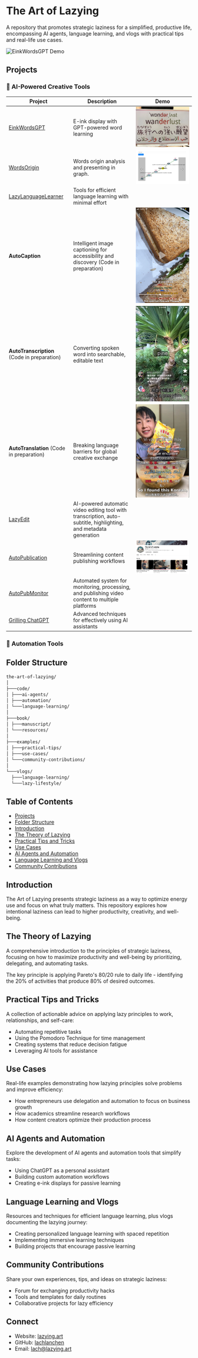 # The Art of Lazying

A repository that promotes strategic laziness for a simplified, productive life, encompassing AI agents, language learning, and vlogs with practical tips and real-life use cases.

![EinkWordsGPT Demo](https://raw.githubusercontent.com/lachlanchen/the-art-of-lazying/refs/heads/main/code/EinkWordsGPT/demo.jpg)

## Projects

### 🤖 AI-Powered Creative Tools

| Project | Description | Demo |
|---------|-------------|------|
| [EinkWordsGPT](https://github.com/lachlanchen/the-art-of-lazying/tree/main/code/EinkWordsGPT) | E-ink display with GPT-powered word learning | ![WordsOrigin](demos/words_card_arabic.JPG) |
| [WordsOrigin](https://github.com/lachlanchen/WordOrigins) | Words origin analysis and presenting in graph. | ![WordsOrigin](demos/words_origin.jpg) |
| [LazyLanguageLearner](https://github.com/lachlanchen/lazylanguagelearner) | Tools for efficient language learning with minimal effort | |
| **AutoCaption** | Intelligent image captioning for accessibility and discovery (Code in preparation) | ![AutoCaption](demos/autocaption.PNG) |
| **AutoTranscription** (Code in preparation) | Converting spoken word into searchable, editable text | ![AutoTranscription](demos/autotranscription.PNG) |
| **AutoTranslation** (Code in preparation) | Breaking language barriers for global creative exchange | ![AutoTranslation](demos/autotranslation.JPG) |
| [LazyEdit](https://github.com/lachlanchen/LazyEdit) | AI-powered automatic video editing tool with transcription, auto-subtitle, highlighting, and metadata generation |  |
| [AutoPublication](https://github.com/lachlanchen/AutoPublication) | Streamlining content publishing workflows | ![AutoPublication](demos/autopublication.png) |
| [AutoPubMonitor](https://github.com/lachlanchen/AutoPubMonitor) | Automated system for monitoring, processing, and publishing video content to multiple platforms |  |
| [Grilling ChatGPT](https://github.com/lachlanchen/grilling_chatgpt) | Advanced techniques for effectively using AI assistants | |

### 🔄 Automation Tools



## Folder Structure

```
the-art-of-lazying/
│
├───code/
│ ├───ai-agents/
│ ├───automation/
│ └───language-learning/
│
├───book/
│ ├───manuscript/
│ └───resources/
│
├───examples/
│ ├───practical-tips/
│ ├───use-cases/
│ └───community-contributions/
│
└───vlogs/
  ├───language-learning/
  └───lazy-lifestyle/
```

## Table of Contents

- [Projects](#projects)
- [Folder Structure](#folder-structure)
- [Introduction](#introduction)
- [The Theory of Lazying](#the-theory-of-lazying)
- [Practical Tips and Tricks](#practical-tips-and-tricks)
- [Use Cases](#use-cases)
- [AI Agents and Automation](#ai-agents-and-automation)
- [Language Learning and Vlogs](#language-learning-and-vlogs)
- [Community Contributions](#community-contributions)

## Introduction

The Art of Lazying presents strategic laziness as a way to optimize energy use and focus on what truly matters. This repository explores how intentional laziness can lead to higher productivity, creativity, and well-being.

## The Theory of Lazying

A comprehensive introduction to the principles of strategic laziness, focusing on how to maximize productivity and well-being by prioritizing, delegating, and automating tasks.

The key principle is applying Pareto's 80/20 rule to daily life - identifying the 20% of activities that produce 80% of desired outcomes.

## Practical Tips and Tricks

A collection of actionable advice on applying lazy principles to work, relationships, and self-care:
- Automating repetitive tasks
- Using the Pomodoro Technique for time management
- Creating systems that reduce decision fatigue
- Leveraging AI tools for assistance

## Use Cases

Real-life examples demonstrating how lazying principles solve problems and improve efficiency:
- How entrepreneurs use delegation and automation to focus on business growth
- How academics streamline research workflows
- How content creators optimize their production process

## AI Agents and Automation

Explore the development of AI agents and automation tools that simplify tasks:
- Using ChatGPT as a personal assistant
- Building custom automation workflows
- Creating e-ink displays for passive learning

## Language Learning and Vlogs

Resources and techniques for efficient language learning, plus vlogs documenting the lazying journey:
- Creating personalized language learning with spaced repetition
- Implementing immersive learning techniques
- Building projects that encourage passive learning

## Community Contributions

Share your own experiences, tips, and ideas on strategic laziness:
- Forum for exchanging productivity hacks
- Tools and templates for daily routines
- Collaborative projects for lazy efficiency

## Connect

- Website: [lazying.art](https://lazying.art)
- GitHub: [lachlanchen](https://github.com/lachlanchen)
- Email: lach@lazying.art
